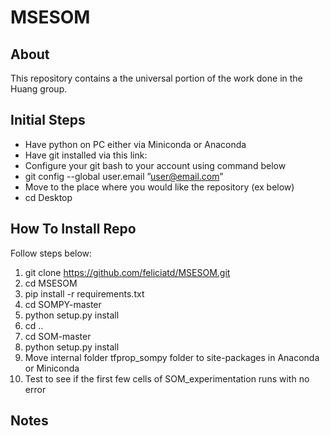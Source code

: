 # MSESOM
## About
This repository contains a the universal portion of the work done in the Huang group.

## Initial Steps
- Have python on PC either via Miniconda or Anaconda
- Have git installed via this link:
- Configure your git bash to your account using command below
 - git config --global user.email ”user@email.com”
- Move to the place where you would like the repository (ex below)
 - cd Desktop


## How To Install Repo
Follow steps below:
1. git clone https://github.com/feliciatd/MSESOM.git
2. cd MSESOM
3. pip install -r requirements.txt
4. cd SOMPY-master
5. python setup.py install
6. cd ..
7. cd SOM-master
8. python setup.py install
9. Move internal folder tfprop_sompy folder to site-packages in Anaconda or Miniconda
10. Test to see if the first few cells of SOM_experimentation runs with no error



## Notes
